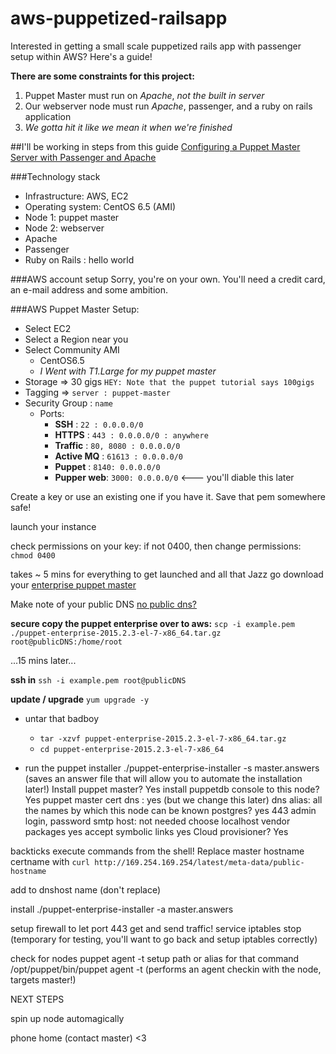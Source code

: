 # aws-puppetized-railsapp
Interested in getting a small scale puppetized rails app with passenger setup within AWS?  Here's a guide!

**There are some constraints for this project:**
 
1. Puppet Master must run on *Apache*, _not the built in server_
2. Our webserver node must run *Apache*, passenger, and a ruby on rails application
3. _We gotta hit it like we mean it when we're finished_

##I'll be working in steps from this guide
[Configuring a Puppet Master Server with Passenger and Apache](https://docs.puppetlabs.com/guides/passenger.html)

###Technology stack
* Infrastructure: AWS, EC2
* Operating system: CentOS 6.5 (AMI)
* Node 1: puppet master
* Node 2: webserver
* Apache
* Passenger
* Ruby on Rails : hello world

###AWS account setup
Sorry, you're on your own.  You'll need a credit card, an e-mail address and some ambition.

###AWS Puppet Master Setup:
* Select EC2
* Select a Region near you
* Select Community AMI
  * CentOS6.5
  * _I Went with T1.Large for my puppet master_
* Storage => 30 gigs `HEY: Note that the puppet tutorial says 100gigs`
* Tagging => `server : puppet-master`
* Security Group : `name`
  * Ports:
    * **SSH**       :  `22 : 0.0.0.0/0`
    * **HTTPS**     :  `443 : 0.0.0.0/0 : anywhere`
    * **Traffic**   :  `80, 8080 : 0.0.0.0/0`
    * **Active MQ** :  `61613 : 0.0.0.0/0  `
    * **Puppet**    :  `8140: 0.0.0.0/0`
    * **Pupper web**:  `3000: 0.0.0.0/0`  <--- you'll diable this later

Create a key or use an existing one if you have it.  Save that pem somewhere safe! 

launch your instance

check permissions on your key: if not 0400, then change permissions: `chmod 0400`

takes ~ 5 mins for everything to get launched and all that Jazz
go download your [enterprise puppet master](https://puppetlabs.com/download-puppet-enterprise-welcome)

Make note of your public DNS
[no public dns?](http://stackoverflow.com/questions/20941704/ec2-instance-has-no-public-dns)

**secure copy the puppet enterprise over to aws:** `scp -i example.pem ./puppet-enterprise-2015.2.3-el-7-x86_64.tar.gz root@publicDNS:/home/root`

...15 mins later...

**ssh in**
`ssh -i example.pem root@publicDNS`

**update / upgrade**
`yum upgrade -y`

* untar that badboy
  * `tar -xzvf puppet-enterprise-2015.2.3-el-7-x86_64.tar.gz`
  * `cd puppet-enterprise-2015.2.3-el-7-x86_64`

* run the puppet installer
./puppet-enterprise-installer -s master.answers (saves an answer file that will allow you to automate the installation later!)
Install puppet master?  Yes
install puppetdb console to this node?  Yes
puppet master cert dns : yes (but we change this later)
dns alias: all the names by which this node can be known
postgres? yes
443
admin login, password
smtp host: not needed choose localhost
vendor packages yes
accept symbolic links yes
Cloud provisioner? Yes

backticks execute commands from the shell!  Replace master hostname certname with `curl http://169.254.169.254/latest/meta-data/public-hostname`

add to dnshost name (don't replace)

install
./puppet-enterprise-installer -a master.answers

setup firewall to let port 443 get and send traffic!
service iptables stop (temporary for testing, you'll want to go back and setup iptables correctly)

check for nodes puppet agent -t
setup path or alias for that command
/opt/puppet/bin/puppet agent -t (performs an agent checkin with the node, targets master!)

NEXT STEPS

spin up node automagically

phone home (contact master) <3
